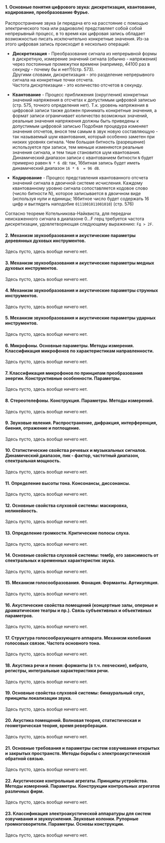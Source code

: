 ﻿#### <a name="a1"></a> 1. Основные понятия цифрового звука: дискретизация, квантование, кодирование, преобразование Фурье.
Распространение звука (и передача его на расстояние с помощью электрического тока или
радиоволн) представляет собой собой непрерывный процесс, в то время как цифровая
запись обладает возможностью писать исключительно конкретные значения. Из-за этого
цифровая запись происходит в несколько операций:

* **Дискретизация** - Преобразование сигнала из непрерывной формы в дискретную,
измерение значений сигнала (обычно - напряжения) через постоянные промежутки
времени (например, 44100 раз в секунду - почему бы и нет?)(стр. 573).  
Другими словами, дискретизация - это разделение непрерывного сигнала на
конкретные точки отсчета.  
Частота дискртеизации - это количество отсчетов в секунду.

* **Квантование** - Процесс приближения (округления) конкретных значений
напряжения в отсчетах к допустимым цифровой записью (стр. 575, точного определения
нет). Т.к. уровень напряжения в цифровой записи также должен принимать конкретные
значения, а формат записи ограничивает количество возможных значений, реальные
значения напряжения должны быть приведены к допустимым цифровой записью
Подобная процедура изменяет значения отсчетов, внося тем самым в звук новую
составляющую - так называемый шум квантования, который особенно заметен при
низких уровнях сигнала. Чем большая битность (разрешение) используется при записи, 
тем меньше изменяются реальные значения сигнала, и тем тише становится шум
квантования.  
Динамический диапазон записи с квантованием битности `N` будет примерно равен
`N * 6 dB`: так, 16битная запись будет иметь динамический диапазон `16 * 6  = 96 dB`.

* **Кодирование** - Процесс представления квантованного отсчета значений сигнала в
двоичной системе исчисления. Каждому квантованному уровню сигнала сопоставляется
кодовое слово (число битности N), которое записывается в двоичном виде (используя
нули и единицы; 16битное число будет содержать 16 цифр и выглядеть наподобие
`0111001011001010`) (стр. 576)

Согласно теореме Котельникова-Найквиста, для передачи неискаженного сигнала в
диапазоне 0...F герц требуется частота дискретизации, удовлетворяющая следующему
выражению: `Fд > 2F`.

#### <a name="a2"></a> 2. Механизм звукообразования и акустические параметры деревянных  духовых инструментов.
Здесь пусто, здесь вообще ничего нет.

#### <a name="a3"></a> 3. Механизм звукообразования и акустические параметры медных  духовых инструментов.
Здесь пусто, здесь вообще ничего нет.

#### <a name="a4"></a> 4. Механизм звукообразования и акустические параметры струнных инструментов.
Здесь пусто, здесь вообще ничего нет.

#### <a name="a5"></a> 5. Механизм звукообразования и акустические параметры ударных инструментов.
Здесь пусто, здесь вообще ничего нет.

#### <a name="a6"></a> 6. Микрофоны. Основные параметры. Методы измерения. Классификация микрофонов  по характеристикам направленности.
Здесь пусто, здесь вообще ничего нет.

#### <a name="a7"></a> 7. Классификация микрофонов по принципам преобразования энергии. Конструктивные особенности. Параметры.
Здесь пусто, здесь вообще ничего нет.

#### <a name="a8"></a> 8. Стереотелефоны. Конструкция. Параметры. Методы измерений.
Здесь пусто, здесь вообще ничего нет.

#### <a name="a9"></a> 9. Звуковые явления. Распространение, дифракция, интерференция, биения, отражение и поглощение.
Здесь пусто, здесь вообще ничего нет.

#### <a name="a10"></a> 10. Статистические свойства речевых и музыкальных сигналов. Динамический диапазон, пик - фактор, частотный диапазон, спектральная мощность.
Здесь пусто, здесь вообще ничего нет.

#### <a name="a11"></a> 11. Определение высоты тона. Консонансы, диссонансы.
Здесь пусто, здесь вообще ничего нет.

#### <a name="a12"></a> 12. Основные свойства слуховой системы: маскировка, нелинейность.
Здесь пусто, здесь вообще ничего нет.

#### <a name="a13"></a> 13. Определение громкости. Критические полосы слуха.
Здесь пусто, здесь вообще ничего нет.

#### <a name="a14"></a> 14. Основные свойства слуховой системы: тембр, его зависимость от спектральных и временных характеристик звука.
Здесь пусто, здесь вообще ничего нет.

#### <a name="a15"></a> 15. Механизм голосообразования. Фонация. Форманты. Артикуляция.
Здесь пусто, здесь вообще ничего нет.

#### <a name="a16"></a> 16. Акустические свойства помещений (концертные залы, оперные и драматические театры  и пр.). Связь субъективных и объективных параметров.
Здесь пусто, здесь вообще ничего нет.

#### <a name="a17"></a> 17. Структура голосообразующего аппарата. Механизм колебания голосовых связок. Частота основного тона.
Здесь пусто, здесь вообще ничего нет.

#### <a name="a18"></a> 18. Акустика речи и пения: форманты (в т.ч. певческие), вибрато, регистры, интегральные характеристики речи.
Здесь пусто, здесь вообще ничего нет.

#### <a name="a19"></a> 19. Основные свойства слуховой системы: бинауральный слух, принципы локализации звука.
Здесь пусто, здесь вообще ничего нет.

#### <a name="a20"></a> 20. Акустика помещений. Волновая теория, статистическая и геометрическая теория,  время реверберации.
Здесь пусто, здесь вообще ничего нет.

#### <a name="a21"></a> 21. Основные требования и параметры систем озвучивания открытых и закрытых пространств. Методы борьбы с электроакустической обратной связью.
Здесь пусто, здесь вообще ничего нет.

#### <a name="a22"></a> 22. Акустические контрольные агрегаты. Принципы устройства. Методы измерений. Параметры. Конструкции контрольных агрегатов различных фирм.
Здесь пусто, здесь вообще ничего нет.

#### <a name="a23"></a> 23. Классификация электроакустической аппаратуры для  систем озвучивания и звукоусиления. Звуковые колонки. Рупорные громкоговорители. Параметры. Основы конструкции.
Здесь пусто, здесь вообще ничего нет.

